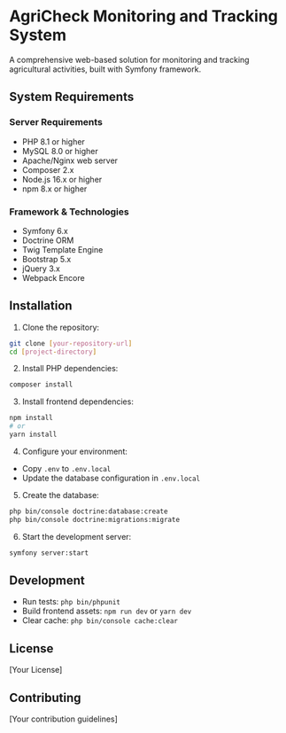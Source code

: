 # AgriCheck Monitoring and Tracking System

A comprehensive web-based solution for monitoring and tracking agricultural activities, built with Symfony framework.

## System Requirements

### Server Requirements
- PHP 8.1 or higher
- MySQL 8.0 or higher
- Apache/Nginx web server
- Composer 2.x
- Node.js 16.x or higher
- npm 8.x or higher

### Framework & Technologies
- Symfony 6.x
- Doctrine ORM
- Twig Template Engine
- Bootstrap 5.x
- jQuery 3.x
- Webpack Encore

## Installation

1. Clone the repository:
```bash
git clone [your-repository-url]
cd [project-directory]
```

2. Install PHP dependencies:
```bash
composer install
```

3. Install frontend dependencies:
```bash
npm install
# or
yarn install
```

4. Configure your environment:
- Copy `.env` to `.env.local`
- Update the database configuration in `.env.local`

5. Create the database:
```bash
php bin/console doctrine:database:create
php bin/console doctrine:migrations:migrate
```

6. Start the development server:
```bash
symfony server:start
```

## Development

- Run tests: `php bin/phpunit`
- Build frontend assets: `npm run dev` or `yarn dev`
- Clear cache: `php bin/console cache:clear`

## License

[Your License]

## Contributing

[Your contribution guidelines] 